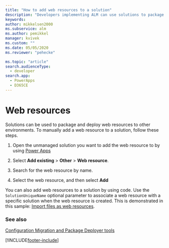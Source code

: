 ```yaml
---
title: "How to add web resources to a solution"
description: "Developers implementing ALM can use solutions to package and deploy web resources to other environments. Follow these steps to add a resource to a solution."
keywords: 
author: mikkelsen2000
ms.subservice: alm
ms.author: pemikkel
manager: kvivek
ms.custom: ""
ms.date: 05/05/2020
ms.reviewer: "pehecke"

ms.topic: "article"
search.audienceType: 
  - developer
search.app: 
  - PowerApps
  - D365CE
---
```


# Web resources

Solutions can be used to package and deploy web resources to other environments.
To manually add a web resource to a solution, follow these steps.

1.  Open the unmanaged solution you want to add the web resource to by using [Power Apps](https://make.powerapps.com/?utm_source=padocs&utm_medium=linkinadoc&utm_campaign=referralsfromdoc)

2.  Select **Add existing** \> **Other** \> **Web resource**.

3.  Search for the web resource by name.

4.  Select the web resource, and then select **Add**

You can also add web resources to a solution by using code. Use the
`SolutionUniqueName` optional parameter to associate a web resource with a
specific solution when the web resource is created. This is demonstrated in this
sample: [Import files as web resources](/powerapps/developer/model-driven-apps/sample-import-files-web-resources).

### See also

[Configuration Migration and Package Deployer tools](configure-and-deploy-tools.md)

[!INCLUDE[footer-include](../includes/footer-banner.md)]
